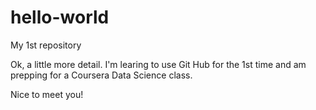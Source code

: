 # hello-world
My 1st repository

Ok, a little more detail.  I'm learing to use Git Hub for the 1st time and am prepping for a Coursera Data Science class.  

Nice to meet you!
